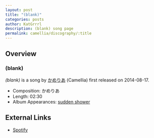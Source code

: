 ```yaml
---
layout: post
title: "(blank)"
categories: posts
author: KatGrrrl
description: (blank) song page
permalink: camellia/discography/:title
---
```


## Overview

### (blank)

*(blank)* is a song by [かめりあ](/camellia) (Camellia) first released on 2014-08-17.

* Composition: かめりあ
* Length: 02:30
* Album Appearances: [sudden shower](/camellia/albums/sudden-shower)

## External Links

* [Spotify](https://open.spotify.com/track/7cdEDBWU6VxI7wwriQ9uDG?si=f2fce50501f94919)
